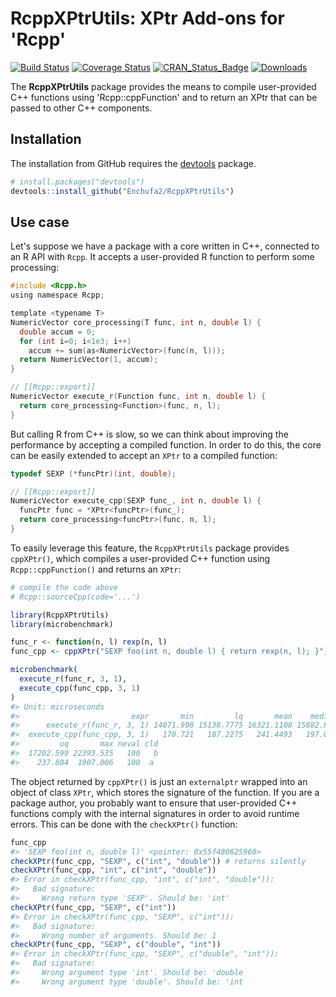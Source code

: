 
<!-- README.md is generated from README.Rmd. Please edit that file -->
RcppXPtrUtils: XPtr Add-ons for 'Rcpp'
======================================

[![Build Status](http://travis-ci.org/Enchufa2/RcppXPtrUtils.svg?branch=master)](https://travis-ci.org/Enchufa2/RcppXPtrUtils) [![Coverage Status](http://codecov.io/gh/Enchufa2/RcppXPtrUtils/branch/master/graph/badge.svg)](https://codecov.io/gh/Enchufa2/RcppXPtrUtils) [![CRAN\_Status\_Badge](http://www.r-pkg.org/badges/version/RcppXPtrUtils)](https://cran.r-project.org/package=RcppXPtrUtils) [![Downloads](http://cranlogs.r-pkg.org/badges/RcppXPtrUtils)](https://cran.r-project.org/package=RcppXPtrUtils)

The **RcppXPtrUtils** package provides the means to compile user-provided C++ functions using 'Rcpp::cppFunction' and to return an XPtr that can be passed to other C++ components.

Installation
------------

The installation from GitHub requires the [devtools](https://github.com/hadley/devtools) package.

``` r
# install.packages("devtools")
devtools::install_github("Enchufa2/RcppXPtrUtils")
```

Use case
--------

Let's suppose we have a package with a core written in C++, connected to an R API with `Rcpp`. It accepts a user-provided R function to perform some processing:

``` c
#include <Rcpp.h>
using namespace Rcpp;

template <typename T>
NumericVector core_processing(T func, int n, double l) {
  double accum = 0;
  for (int i=0; i<1e3; i++)
    accum += sum(as<NumericVector>(func(n, l)));
  return NumericVector(1, accum);
}

// [[Rcpp::export]]
NumericVector execute_r(Function func, int n, double l) {
  return core_processing<Function>(func, n, l);
}
```

But calling R from C++ is slow, so we can think about improving the performance by accepting a compiled function. In order to do this, the core can be easily extended to accept an `XPtr` to a compiled function:

``` c
typedef SEXP (*funcPtr)(int, double);

// [[Rcpp::export]]
NumericVector execute_cpp(SEXP func_, int n, double l) {
  funcPtr func = *XPtr<funcPtr>(func_);
  return core_processing<funcPtr>(func, n, l);
}
```

To easily leverage this feature, the `RcppXPtrUtils` package provides `cppXPtr()`, which compiles a user-provided C++ function using `Rcpp::cppFunction()` and returns an `XPtr`:

``` r
# compile the code above
# Rcpp::sourceCpp(code='...')

library(RcppXPtrUtils)
library(microbenchmark)

func_r <- function(n, l) rexp(n, l)
func_cpp <- cppXPtr("SEXP foo(int n, double l) { return rexp(n, l); }")

microbenchmark(
  execute_r(func_r, 3, 1),
  execute_cpp(func_cpp, 3, 1)
)
#> Unit: microseconds
#>                         expr       min         lq       mean    median
#>      execute_r(func_r, 3, 1) 14071.998 15138.7775 16321.1108 15882.891
#>  execute_cpp(func_cpp, 3, 1)   170.721   187.2275   241.4493   197.023
#>         uq       max neval cld
#>  17202.599 22393.535   100   b
#>    237.804  1907.006   100  a
```

The object returned by `cppXPtr()` is just an `externalptr` wrapped into an object of class `XPtr`, which stores the signature of the function. If you are a package author, you probably want to ensure that user-provided C++ functions comply with the internal signatures in order to avoid runtime errors. This can be done with the `checkXPtr()` function:

``` r
func_cpp
#> 'SEXP foo(int n, double l)' <pointer: 0x55f480625960>
checkXPtr(func_cpp, "SEXP", c("int", "double")) # returns silently
checkXPtr(func_cpp, "int", c("int", "double"))
#> Error in checkXPtr(func_cpp, "int", c("int", "double")): 
#>   Bad signature:
#>     Wrong return type 'SEXP'. Should be: 'int'
checkXPtr(func_cpp, "SEXP", c("int"))
#> Error in checkXPtr(func_cpp, "SEXP", c("int")): 
#>   Bad signature:
#>     Wrong number of arguments. Should be: 1
checkXPtr(func_cpp, "SEXP", c("double", "int"))
#> Error in checkXPtr(func_cpp, "SEXP", c("double", "int")): 
#>   Bad signature:
#>     Wrong argument type 'int'. Should be: 'double
#>     Wrong argument type 'double'. Should be: 'int
```
